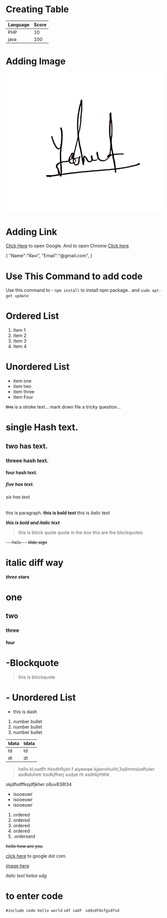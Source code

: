 # Creating Table

| Language | Score |
| -------- | ----- |
| PHP      | 10    |
| java     | 100   |

# Adding Image

![alt text](<ramesh sign.jpg>)

# Adding Link

[Click Here](https://google.com) to open Google. And to open Chrome [Click here](https://chrome.com)

{
"Name":"Ravi",
"Email":"@gmail.com",
}

# Use This Command to add code

Use this command to - `npm install` to install npm package..
and `sudo apt-get update`

# Ordered List

1. Item 1
2. Item 2
3. Item 3
4. Item 4

# Unordered List

- item one
- item two
- item three
- Item Four

~~this~~ is a stroke text...
mark down file a tricky question...

# single Hash text.

## two has text.

### threee hash text.

#### four hash text.

##### five has text.

###### six has text.

this is paragraph. **this is bold text** this is _italic_ text

**_this is bold and italic text_**

> this is block quote
> quote in the box
> this are the blockquotes

---helo---
~~tilde sign~~
# italic diff way
**_three stars_**

[^1]: This is FootNote Content...
 this is normal text
 # one
 ## two
 ### three
 #### four

 # -Blockquote
 > this is blockquote

 # - Unordered List
 - this is dash
 1) number bullet
 1) number bullet
 1) number bullet

 |tdata|tdata|
 |-----|--------|
 |td|td|
 |dt|dt|

 > hello kl;sadfh hksdhfkjsh f aiyewqw kjasnvhuiht,3q4mntsiudfuiwr asdkduhetr bsdkjfherj sudye rh
 asdhkjrhthk

 skjdfsdffksjdfjkher o8uv838t34

 - isooeuwr
 - isooeuwr
 - isooeuwr

 1) ordered
 1) ordered
 1) ordered
 1) ordered
 1) .orderserd

 ~~hello how are you~~

 [click here](https://google.com) to google dot com

 [image here](<image.jpg>)

 *italic text*
 _heloo_
 _sdg_

# to enter code

`#include code
hello world`
`sdf sadf `
`sddsdfdsfgsdfsd`
